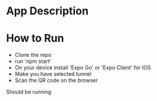 # App Description

# How to Run

  - Clone the repo  
  - run 'npm start'
  - On your device install 'Expo Go' or 'Expo Client' for IOS
  - Make you have selected tunnel
  - Scan the QR code on the browser
 
Should be running 

